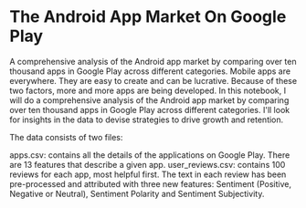 # The Android App Market On Google Play
A comprehensive analysis of the Android app market by comparing over ten thousand apps in Google Play across different categories. 
Mobile apps are everywhere. They are easy to create and can be lucrative. Because of these two factors, more and more apps are being developed.
In this notebook, I will do a comprehensive analysis of the Android app market by comparing over ten thousand apps in Google Play across different categories.
I'll look for insights in the data to devise strategies to drive growth and retention.

The data consists of two files:

apps.csv: contains all the details of the applications on Google Play. There are 13 features that describe a given app.
user_reviews.csv: contains 100 reviews for each app, most helpful first. The text in each review has been pre-processed and attributed
with three new features: Sentiment (Positive, Negative or Neutral), Sentiment Polarity and Sentiment Subjectivity.
